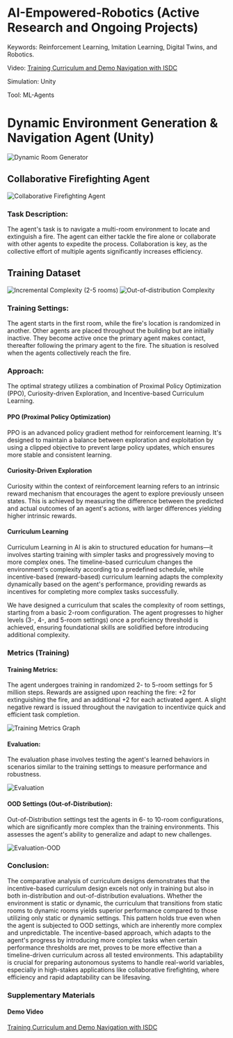 # AI-Empowered-Robotics (Active Research and Ongoing Projects)
Keywords: Reinforcement Learning, Imitation Learning, Digital Twins, and Robotics. 

Video: [Training Curriculum and Demo Navigation with ISDC](Media/ISDCDemo.mp4)

Simulation: Unity

Tool: ML-Agents

# Dynamic Environment Generation & Navigation Agent (Unity)
![Dynamic Room Generator](https://github.com/duyhho/AI-Empowered-Robotics/blob/main/Media/dynamic_room_generator.gif?raw=true)
## Collaborative Firefighting Agent
![Collaborative Firefighting Agent](https://github.com/duyhho/AI-Empowered-Robotics/blob/main/Media/Collab%20Fire%20Agent.gif)

### Task Description:
The agent's task is to navigate a multi-room environment to locate and extinguish a fire. The agent can either tackle the fire alone or collaborate with other agents to expedite the process. Collaboration is key, as the collective effort of multiple agents significantly increases efficiency.

## Training Dataset
![Incremental Complexity (2-5 rooms)](Media/2-5Rooms.jpg)
![Out-of-distribution Complexity](Media/6-10Rooms.jpg)
### Training Settings:
The agent starts in the first room, while the fire's location is randomized in another. Other agents are placed throughout the building but are initially inactive. They become active once the primary agent makes contact, thereafter following the primary agent to the fire. The situation is resolved when the agents collectively reach the fire.

### Approach:
The optimal strategy utilizes a combination of Proximal Policy Optimization (PPO), Curiosity-driven Exploration, and Incentive-based Curriculum Learning.

#### PPO (Proximal Policy Optimization)
PPO is an advanced policy gradient method for reinforcement learning. It's designed to maintain a balance between exploration and exploitation by using a clipped objective to prevent large policy updates, which ensures more stable and consistent learning.

#### Curiosity-Driven Exploration
Curiosity within the context of reinforcement learning refers to an intrinsic reward mechanism that encourages the agent to explore previously unseen states. This is achieved by measuring the difference between the predicted and actual outcomes of an agent's actions, with larger differences yielding higher intrinsic rewards.

#### Curriculum Learning
Curriculum Learning in AI is akin to structured education for humans—it involves starting training with simpler tasks and progressively moving to more complex ones. The timeline-based curriculum changes the environment's complexity according to a predefined schedule, while incentive-based (reward-based) curriculum learning adapts the complexity dynamically based on the agent's performance, providing rewards as incentives for completing more complex tasks successfully.

We have designed a curriculum that scales the complexity of room settings, starting from a basic 2-room configuration. The agent progresses to higher levels (3-, 4-, and 5-room settings) once a proficiency threshold is achieved, ensuring foundational skills are solidified before introducing additional complexity.


### Metrics (Training)

#### Training Metrics:
The agent undergoes training in randomized 2- to 5-room settings for 5 million steps. Rewards are assigned upon reaching the fire: +2 for extinguishing the fire, and an additional +2 for each activated agent. A slight negative reward is issued throughout the navigation to incentivize quick and efficient task completion.

![Training Metrics Graph](Media/Training.jpg)

#### Evaluation:
The evaluation phase involves testing the agent's learned behaviors in scenarios similar to the training settings to measure performance and robustness.

![Evaluation](Media/Evaluation.jpg)

#### OOD Settings (Out-of-Distribution):
Out-of-Distribution settings test the agents in 6- to 10-room configurations, which are significantly more complex than the training environments. This assesses the agent's ability to generalize and adapt to new challenges.

![Evaluation-OOD](Media/Evaluation-OOD.jpg) 

### Conclusion:
The comparative analysis of curriculum designs demonstrates that the incentive-based curriculum design excels not only in training but also in both in-distribution and out-of-distribution evaluations. Whether the environment is static or dynamic, the curriculum that transitions from static rooms to dynamic rooms yields superior performance compared to those utilizing only static or dynamic settings. This pattern holds true even when the agent is subjected to OOD settings, which are inherently more complex and unpredictable. The incentive-based approach, which adapts to the agent's progress by introducing more complex tasks when certain performance thresholds are met, proves to be more effective than a timeline-driven curriculum across all tested environments. This adaptability is crucial for preparing autonomous systems to handle real-world variables, especially in high-stakes applications like collaborative firefighting, where efficiency and rapid adaptability can be lifesaving.

### Supplementary Materials 

#### Demo Video

[Training Curriculum and Demo Navigation with ISDC](Media/ISDCDemo.mp4)



